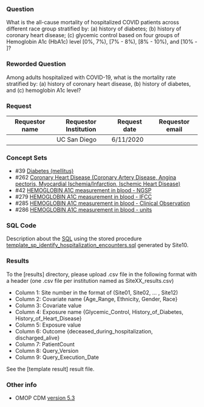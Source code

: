 ### Question
What is the all-cause mortality of hospitalized COVID patients across different race group stratified by: (a) history of diabetes; (b) history of coronary heart disease; (c) glycemic control based on four groups of Hemoglobin A1c (HbA1c) level [0%, 7%), [7% - 8%), [8% - 10%), and [10% - ]?

### Reworded Question
Among adults hospitalized with COVID-19, what is the mortality rate stratified by: 
(a) history of coronary heart disease, 
(b) history of diabetes, and 
(c) hemoglobin A1c level? 

### Request
| Requestor name | Requestor Institution| Request date | Requestor email        |
|----------------|----------------------|--------------|------------------------|
|    | UC San Diego         | 6/11/2020    |  |


### Concept Sets
  * #39 [Diabetes (mellitus)](https://github.com/DBMI/R2D2-Public/blob/master/Question_00012/concepts/JSON/39_R2D2__DiabetesMellitus.json)
  * #262 [Coronary Heart Disease (Coronary Artery Disease, Angina  pectoris, Myocardial Ischemia/Infarction, Ischemic Heart Disease)](https://github.com/DBMI/R2D2-Public/blob/master/Question_00012/concepts/JSON/262_R2D2__CoronaryHeartDisease.json)
  * #42 [HEMOGLOBIN A1C measurement  in blood - NGSP](https://github.com/DBMI/R2D2-Public/blob/master/Question_00012/concepts/JSON/42_R2D2__HEMOGLOBIN_A1C_measurement_in_blood__NGSP.json)
  * #279 [HEMOGLOBIN A1C measurement  in blood - IFCC](https://github.com/DBMI/R2D2-Public/blob/master/Question_00012/concepts/JSON/279_R2D2__HEMOGLOBIN_A1C_measurement_in_blood__IFCC.json)
  * #285 [HEMOGLOBIN A1C measurement in blood  - Clinical Observation](https://github.com/DBMI/R2D2-Public/blob/master/Question_00012/concepts/JSON/285_R2D2__HEMOGLOBIN_A1C_measurement_in_blood__Clinical_Observation.json)
  * #286 [HEMOGLOBIN A1C measurement  in blood - units](https://github.com/DBMI/R2D2-Public/blob/master/Question_00012/concepts/JSON/286_R2D2__HEMOGLOBIN_A1C_measurement_in_blood__units.json)

### SQL Code
Description about the [SQL](sql/template_query.sql) using the stored procedure [template_sp_identify_hospitalization_encounters.sql](https://github.com/DBMI/R2D2-Queries/blob/master/Question_0000/sql/template_sp_identify_hospitalization_encounters.sql) generated by Site10.

### Results
To the [results] directory, please upload .csv file in the following format with a header (one .csv file per institution named as SiteXX_results.csv)
  * Column 1: Site number in the format of (Site01, Site02, ... , Site12)
  * Column 2: Covariate name {Age_Range, Ethnicity, Gender, Race}
  * Column 3: Covariate value 
  * Column 4: Exposure name {Glycemic_Control, History_of_Diabetes, History_of_Heart_Disease}
  * Column 5: Exposure value
  * Column 6: Outcome {deceased_during_hospitalization, discharged_alive}
  * Column 7: PatientCount
  * Column 8: Query_Version
  * Column 9: Query_Execution_Date

See the [template result] result file.


### Other info
  * OMOP CDM [version 5.3](https://github.com/OHDSI/CommonDataModel/releases/tag/v5.3.0)
